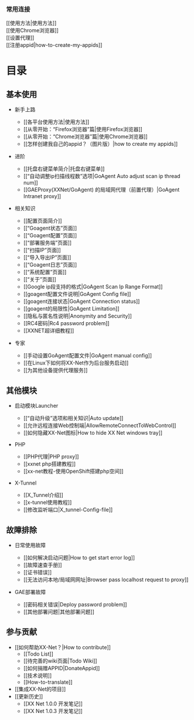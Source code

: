 
### 常用连接
  [[使用方法|使用方法]]<br>
  [[使用Chrome浏览器]]<br>
  [[设置代理]]<br>
  [[注册appid|how-to-create-my-appids]]<br>

 
# 目录
## 基本使用
- 新手上路
    - [[各平台使用方法|使用方法]]<br>
    - [[从零开始：“Firefox浏览器”篇|使用Firefox浏览器]]<br>
    - [[从零开始：“Chrome浏览器”篇|使用Chrome浏览器]]<br>
    - [[怎样创建我自己的appid？（图片版）|how to create my appids]]<br>

- 进阶
    - [[托盘右键菜单简介|托盘右键菜单]]<br>
    - [[“自动调整ip扫描线程数”选项|GoAgent Auto adjust scan ip thread num]]<br>
    - [[GAEProxy(XXNet/GoAgent) 的局域网代理（前置代理）|GoAgent Intranet proxy]]<br>


- 相关知识
    - [[配置页面简介]]<br>
    - [[“Goagent状态”页面]]<br>
    - [[“Goagent配置”页面]]<br>
    - [[“部署服务端”页面]]<br>
    - [[“扫描IP”页面]]<br>
    - [[“导入导出IP”页面]]<br>
    - [[“Goagent日志”页面]]<br>
    - [[“系统配置”页面]]<br>
    - [[“关于”页面]]<br>
    - [[Google ip段支持的格式|GoAgent Scan Ip Range Format]]<br>
    - [[goagent配置文件说明|GoAgent Config file]]<br>
    - [[goagent连接状态|GoAgent Connection status]]<br>
    - [[goagent的局限性|GoAgent Limitation]]<br>
    - [[隐私与匿名性说明|Anonymity and Security]]<br>
    - [[RC4密码|Rc4 password problem]]<br>
    - [[XXNET超详细教程]]<br>
- 专家
    - [[手动设置GoAgent配置文件|GoAgent manual config]]<br>
    - [[在Linux下如何将XX-Net作为后台服务启动]]<br>
    - [[为其他设备提供代理服务]]<br>


## 其他模块
- 启动模块Launcher
    - [[“自动升级”选项和相关知识|Auto update]]<br>
    - [[允许远程连接Web控制端|AllowRemoteConnectToWebControl]]<br>
    - [[如何隐藏XX-Net图标|How to hide XX Net windows tray]]<br>

- PHP  
    - [[PHP代理|PHP proxy]]    
    - [[xxnet php搭建教程]]      
    - [[xx-net教程-使用OpenShift搭建php空间]]  

- X-Tunnel
    - [[X_Tunnel介绍]]
    - [[x-tunnel使用教程]]   
    - [[修改监听端口|X_tunnel-Config-file]]

 
## 故障排除
- 日常使用故障
    - [[如何解决启动问题|How to get start error log]]<br>
    - [[故障速查手册]]<br>
    - [[证书错误]]<br>
    - [[无法访问本地/局域网网址|Browser pass localhost request to proxy]]<br>

- GAE部署故障
    - [[密码相关错误|Deploy password problem]]<br>
    - [[其他部署问题|其他部署问题]]<br>

## 参与贡献
- [[如何帮助XX-Net？|How to contribute]]<br>
    - [[Todo List]]<br>
    - [[待完善的wiki页面|Todo Wiki]]<br>
    - [[如何捐赠APPID|DonateAppid]]<br>
    - [[技术说明]]<br>
    - [[How-to-translate]]<br>
- [[集成XX-Net的项目]]<br>
- [[更新历史]]<br>
    - [[XX Net 1.0.0 开发笔记]]<br>
    - [[XX Net 1.0.3 开发笔记]]<br>